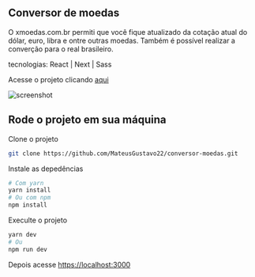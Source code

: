 ## Conversor de moedas

O xmoedas.com.br permiti que você fique atualizado da cotação atual do dólar, euro, libra e ontre outras moedas. Também é possível realizar a converção para o real brasileiro.

tecnologias: React | Next | Sass

Acesse o projeto clicando [aqui](https://xmoedas.com.br)

![screenshot](https://github.com/MateusGustavo22/conversor-moedas/blob/main/public/screenshots/screenshot.png)

## Rode o projeto em sua máquina

Clone o projeto

```bash
git clone https://github.com/MateusGustavo22/conversor-moedas.git
```

Instale as depedências

```bash
# Com yarn
yarn install
# Ou com npm
npm install
```

Execulte o projeto

```bash
yarn dev
# Ou
npm run dev
```

Depois acesse [https://localhost:3000](https://localhost:3000)
